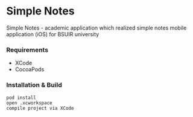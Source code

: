 # Simple Notes

Simple Notes - academic application which realized simple notes mobile application (iOS) for BSUIR university

### Requirements
- XCode
- CocoaPods

### Installation & Build
```
pod install
open .xcworkspace
compile project via XCode
```
